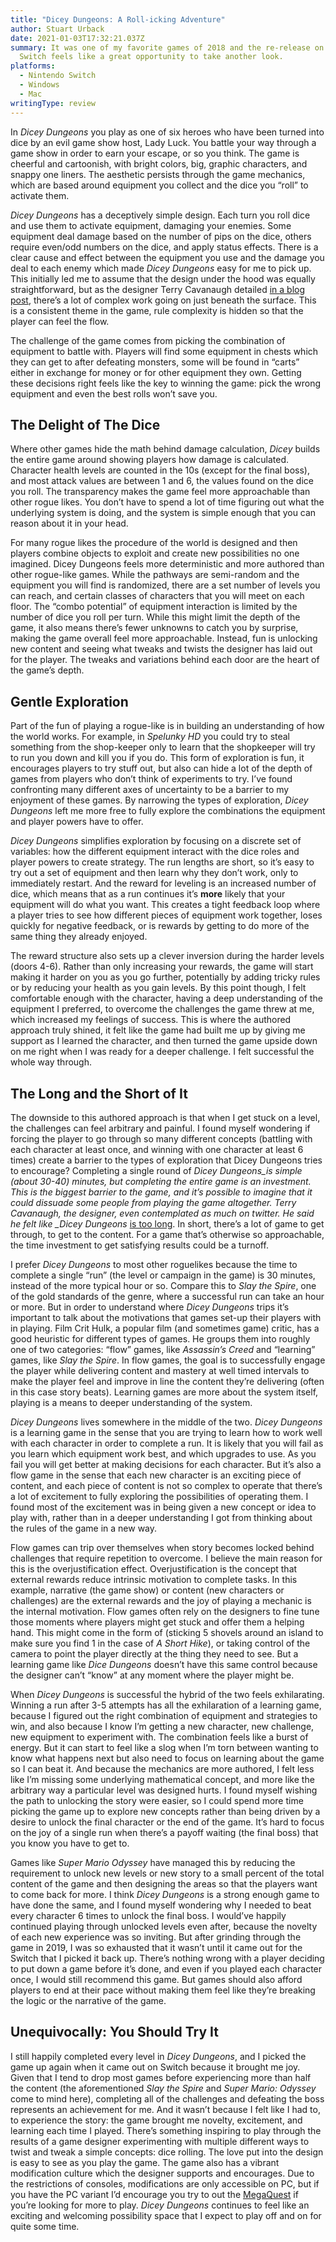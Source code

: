 ```yaml
---
title: "Dicey Dungeons: A Roll-icking Adventure"
author: Stuart Urback
date: 2021-01-03T17:32:21.037Z
summary: It was one of my favorite games of 2018 and the re-release on Nintendo
  Switch feels like a great opportunity to take another look.
platforms:
  - Nintendo Switch
  - Windows
  - Mac
writingType: review
---
```

In *Dicey Dungeons* you play as one of six heroes who have been turned into dice by an evil game show host, Lady Luck.  You battle your way through a game show in order to earn your escape, or so you think. The game is cheerful and cartoonish, with bright colors, big, graphic characters, and snappy one liners. The aesthetic persists through the game mechanics, which are based around equipment you collect and the dice you “roll” to activate them. 

*Dicey Dungeons* has a deceptively simple design. Each turn you roll dice and use them to activate equipment, damaging your enemies. Some equipment deal damage based on the number of pips on the dice, others require even/odd numbers on the dice, and apply status effects. There is a clear cause and effect between the equipment you use and the damage you deal to each enemy which made *Dicey Dungeons* easy for me to pick up. This initially led me to assume that the design under the hood was equally straightforward, but as the designer Terry Cavanaugh detailed [in a blog post](https://www.gamasutra.com/blogs/TerryCavanagh/20181205/332036/How_Enemy_AI_works_in_Dicey_Dungeons.php), there’s a lot of complex work going on just beneath the surface. This is a consistent theme in the game, rule complexity is hidden so that the player can feel the flow.

The challenge of the game comes from picking the combination of equipment to battle with.  Players will find some equipment in chests which they can get to after defeating monsters, some will be found in “carts” either in exchange for money or for other equipment they own. Getting these decisions right feels like the key to winning the game: pick the wrong equipment and even the best rolls won’t save you.

## The Delight of The Dice

Where other games hide the math behind damage calculation, *Dicey* builds the entire game around showing players how damage is calculated. Character health levels are counted in the 10s (except for the final boss), and most attack values are between 1 and 6, the values found on the dice you roll. The transparency makes the game feel more approachable than other rogue likes. You don’t have to spend a lot of time figuring out what the underlying system is doing, and the system is simple enough that you can reason about it in your head. 

For many rogue likes the procedure of the world is designed and then players combine objects to exploit and create new possibilities no one imagined. Dicey Dungeons feels more deterministic and more authored than other rogue-like games. While the pathways are semi-random and the equipment you will find is randomized, there are a set number of levels you can reach, and certain classes of characters that you will meet on each floor. The “combo potential” of equipment interaction is limited by the number of dice you roll per turn. While this might limit the depth of the game, it also means there’s fewer unknowns to catch you by surprise, making the game overall feel more approachable. Instead, fun is unlocking new content and seeing what tweaks and twists the designer has laid out for the player. The tweaks and variations behind each door are the heart of the game’s depth. 

## Gentle Exploration

Part of the fun of playing a rogue-like is in building an understanding of how the world works. For example, in *Spelunky HD* you could try to steal something from the shop-keeper only to learn that the shopkeeper will try to run you down and kill you if you do. This form of exploration is fun, it encourages players to try stuff out, but also can hide a lot of the depth of games from players who don’t think of experiments to try. I’ve found confronting many different axes of uncertainty to be a barrier to my enjoyment of these games. By narrowing the types of exploration, *Dicey Dungeons* left me more free to fully explore the combinations the equipment and player powers have to offer.

*Dicey Dungeons* simplifies exploration by focusing on a discrete set of variables: how the different equipment interact with the dice roles and player powers to create strategy. The run lengths are short, so it’s easy to try out a set of equipment and then learn why they don’t work, only to immediately restart. And the reward for leveling is an increased number of dice, which means that as a run continues it’s **more** likely that your equipment will do what you want. This creates a tight feedback loop where a player tries to see how different pieces of equipment work together, loses quickly for negative feedback, or is rewards by getting to do more of the same thing they already enjoyed. 

The reward structure also sets up a clever inversion during the harder levels (doors 4-6).  Rather than only increasing your rewards, the game will start making it harder on you as you go further, potentially by adding tricky rules or by reducing your health as you gain levels.  By this point though, I felt comfortable enough with the character, having a deep understanding of the equipment I preferred, to overcome the challenges the game threw at me, which increased my feelings of success. This is where the authored approach truly shined, it felt like the game had built me up by giving me support as I learned the character, and then turned the game upside down on me right when I was ready for a deeper challenge. I felt successful the whole way through. 

## The Long and the Short of It

The downside to this authored approach is that when I get stuck on a level, the challenges can feel arbitrary and painful. I found myself wondering if forcing the player to go through so many different concepts (battling with each character at least once, and winning with one character at least 6 times) create a barrier to the types of exploration that Dicey Dungeons tries to encourage? Completing a single round of *Dicey Dungeons_is simple (about 30-40) minutes, but completing the entire game is an investment. This is the biggest barrier to the game, and it’s possible to imagine that it could dissuade some people from playing the game altogether.  Terry Cavanaugh, the designer, even contemplated as much on twitter. He said he felt like _Dicey Dungeons*  [is too long](https://twitter.com/terrycavanagh/status/1331077835084099585). In short, there’s a lot of game to get through, to get to the content. For a game that’s otherwise so approachable, the time investment to get satisfying results could be a turnoff.

I prefer *Dicey Dungeons* to most other roguelikes because the time to complete a single “run” (the level or campaign in the game) is 30 minutes, instead of the more typical hour or so. Compare this to *Slay the Spire*, one of the gold standards of the genre, where a successful run can take an hour or more. But in order to understand where *Dicey Dungeons* trips it’s important to talk about the motivations that games set-up their players with in playing. Film Crit Hulk, a popular film (and sometimes game) critic, has a good heuristic for different types of games. He groups them into roughly one of two categories: “flow” games, like *Assassin’s Creed* and “learning” games, like *Slay the Spire*. In flow games, the goal is to successfully engage the player while delivering content and mastery at well timed intervals to make the player feel and improve in line the content they’re delivering (often in this case story beats). Learning games are more about the system itself, playing is a means to deeper understanding of the system. 

*Dicey Dungeons* lives somewhere in the middle of the two. *Dicey Dungeons* is a learning game in the sense that you are trying to learn how to work well with each character in order to complete a run. It is likely that you will fail as you learn which equipment work best, and which upgrades to use.  As you fail you will get better at making decisions for each character.  But it’s also a flow game in the sense that each new character is an exciting piece of content, and each piece of content is not so complex to operate that there’s a lot of excitement to fully exploring the possibilities of operating them. I found most of the excitement was in being given a new concept or idea to play with, rather than in a deeper understanding I got from thinking about the rules of the game in a new way.

Flow games can trip over themselves when story becomes locked behind challenges that require repetition to overcome. I believe the main reason for this is the overjustification effect. Overjustification is the concept that external rewards reduce intrinsic motivation to complete tasks. In this example, narrative (the game show) or content (new characters or challenges) are the external rewards and the joy of playing a mechanic is the internal motivation. Flow games often rely on the designers to fine tune those moments where players might get stuck and offer them a helping hand. This might come in the form of (sticking 5 shovels around an island to make sure you find 1 in the case of *A Short Hike*), or taking control of the camera to point the player directly at the thing they need to see. But a learning game like *Dice Dungeons* doesn’t have this same control because the designer can’t “know” at any moment where the player might be.

When *Dicey Dungeons* is successful the hybrid of the two feels exhilarating. Winning a run after 3-5 attempts has all the exhilaration of a learning game, because I figured out the right combination of equipment and strategies to win, and also because I know I’m getting a new character, new challenge, new equipment to experiment with. The combination feels like a burst of energy.  But it can start to feel like a slog when I’m torn between wanting to know what happens next but also need to focus on learning about the game so I can beat it. And because the mechanics are more authored, I felt less like I’m missing some underlying mathematical concept, and more like the arbitrary way a particular level was designed hurts. I found myself wishing the path to unlocking the story were easier, so I could spend more time picking the game up to explore new concepts rather than being driven by a desire to unlock the final character or the end of the game. It’s hard to focus on the joy of a single run when there’s a payoff waiting (the final boss) that you know you have to get to.

Games like *Super Mario Odyssey* have managed this by reducing the requirement to unlock new levels or new story to a small percent of the total content of the game and then designing the areas so that the players want to come back for more. I think *Dicey Dungeons* is a strong enough game to have done the same, and I found myself wondering why I needed to beat every character 6 times to unlock the final boss. I would’ve happily continued playing through unlocked levels even after, because the novelty of each new experience was so inviting. But after grinding through the game in 2019, I was so exhausted that it wasn’t until it came out for the Switch that I picked it back up. There’s nothing wrong with a player deciding to put down a game before it’s done, and even if you played each character once, I would still recommend this game. But games should also afford players to end at their pace without making them feel like they’re breaking the logic or the narrative of the game.

## Unequivocally: You Should Try It

I still happily completed every level in *Dicey Dungeons*, and I picked the game up again when it came out on Switch because it brought me joy. Given that I tend to drop most games before experiencing more than half the content (the aforementioned *Slay the Spire* and *Super Mario: Odyssey* come to mind here), completing all of the challenges and defeating the boss represents an achievement for me. And it wasn’t because I felt like I had to, to experience the story: the game brought me novelty, excitement, and learning each time I played. There’s something inspiring to play through the results of a game designer experimenting with multiple different ways to twist and tweak a simple concepts: dice rolling. The love put into the design is easy to see as you play the game.  The game also has a vibrant modification culture which the designer supports and encourages. Due to the restrictions of consoles, modifications are only accessible on PC, but if you have the PC variant I’d encourage you try to out the [MegaQuest](https://themysticsword.itch.io/dd-megaquest) if you’re looking for more to play. *Dicey Dungeons* continues to feel like an exciting and welcoming possibility space that I expect to play off and on for quite some time.
